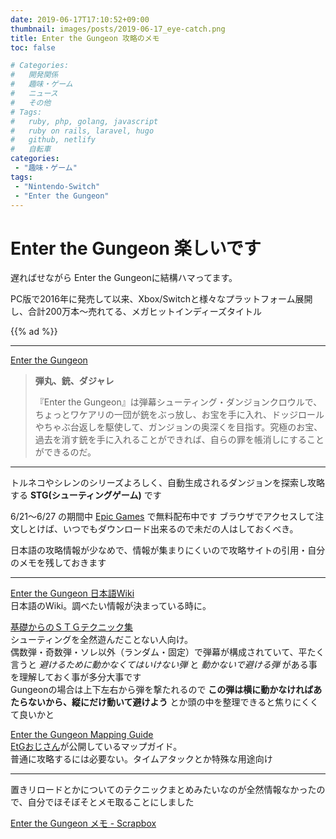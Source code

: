 ```yaml
---
date: 2019-06-17T17:10:52+09:00
thumbnail: images/posts/2019-06-17_eye-catch.png
title: Enter the Gungeon 攻略のメモ
toc: false

# Categories:
#   開発関係
#   趣味・ゲーム
#   ニュース
#   その他
# Tags:
#   ruby, php, golang, javascript
#   ruby on rails, laravel, hugo
#   github, netlify
#   自転車
categories:
 - "趣味・ゲーム"
tags:
 - "Nintendo-Switch"
 - "Enter the Gungeon"
---
```


# Enter the Gungeon 楽しいです
遅ればせながら Enter the Gungeonに結構ハマってます。

PC版で2016年に発売して以来、Xbox/Switchと様々なプラットフォーム展開し、合計200万本～売れてる、メガヒットインディーズタイトル

{{% ad %}}

* * *
[Enter the Gungeon](https://www.epicgames.com/store/ja/product/enter-the-gungeon/home)

> __弾丸、銃、ダジャレ__
>
>『Enter the Gungeon』は弾幕シューティング・ダンジョンクロウルで、ちょっとワケアリの一団が銃をぶっ放し、お宝を手に入れ、ドッジロールやちゃぶ台返しを駆使して、ガンジョンの奥深くを目指す。究極のお宝、過去を消す銃を手に入れることができれば、自らの罪を帳消しにすることができるのだ。

* * *
トルネコやシレンのシリーズよろしく、自動生成されるダンジョンを探索し攻略する __STG(シューティングゲーム)__ です

6/21～6/27 の期間中 [Epic Games](https://www.epicgames.com/store/ja/product/enter-the-gungeon/home) で無料配布中です
ブラウザでアクセスして注文しとけば、いつでもダウンロード出来るので未だの人はしておくべき。

日本語の攻略情報が少なめで、情報が集まりにくいので攻略サイトの引用・自分のメモを残しておきます

* * *

[Enter the Gungeon 日本語Wiki](https://wikiwiki.jp/etgjpwiki/)  
日本語のWiki。調べたい情報が決まっている時に。

[基礎からのＳＴＧテクニック集](http://yudoudan.web.fc2.com/teknick.html)  
シューティングを全然遊んだことない人向け。  
偶数弾・奇数弾・ソレ以外（ランダム・固定）で弾幕が構成されていて、平たく言うと _避けるために動かなくてはいけない弾_ と _動かないで避ける弾_ がある事を理解しておく事が多分大事です  
Gungeonの場合は上下左右から弾を撃たれるので __この弾は横に動かなければあたらないから、縦にだけ動いて避けよう__ とか頭の中を整理できると焦りにくくて良いかと

[Enter the Gungeon Mapping Guide](https://drive.google.com/file/d/1aAe58BDj6m64rjiVtdcZXBd30BQOiSA5/view)  
[EtGおじさん](https://drive.google.com/file/d/1aAe58BDj6m64rjiVtdcZXBd30BQOiSA5/view)が公開しているマップガイド。  
普通に攻略するには必要ない。タイムアタックとか特殊な用途向け

* * *

置きリロードとかについてのテクニックまとめみたいなのが全然情報なかったので、自分でほそぼそとメモ取ることにしました

[Enter the Gungeon メモ - Scrapbox](https://scrapbox.io/gungeon-memo/)